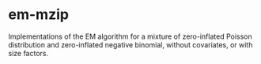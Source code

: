 # em-mzip

Implementations of the EM algorithm for a mixture of zero-inflated Poisson distribution and zero-inflated negative binomial, without covariates, or with size factors.
